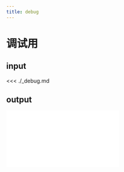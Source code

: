 ```yaml
---
title: debug
---
```


# 调试用

## input

<<< ./\_debug.md

## output

<embed src="./_debug.md"></embed>
